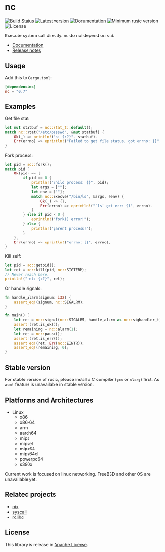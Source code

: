 
nc
===

[![Build Status](https://travis-ci.com/xushaohua/nc.svg?branch=master)](https://travis-ci.com/xushaohua/nc)
[![Latest version](https://img.shields.io/crates/v/nc.svg)](https://crates.io/crates/nc)
[![Documentation](https://docs.rs/nc/badge.svg)](https://docs.rs/nc)
![Minimum rustc version](https://img.shields.io/badge/rustc-1.36+-yellow.svg)
![License](https://img.shields.io/crates/l/nc.svg)

Execute system call directly. `nc` do not depend on `std`.

- [Documentation](https://docs.rs/nc)
- [Release notes](https://github.com/xushaohua/nc/releases)

## Usage
Add this to `Cargo.toml`:
```toml
[dependencies]
nc = "0.7"
```

## Examples
Get file stat:
```rust
let mut statbuf = nc::stat_t::default();
match nc::stat("/etc/passwd", &mut statbuf) {
    Ok(_) => println!("s: {:?}", statbuf),
    Err(errno) => eprintln!("Failed to get file status, got errno: {}", errno),
}
```

Fork process:
```rust
let pid = nc::fork();
match pid {
    Ok(pid) => {
        if pid == 0 {
            println!("child process: {}", pid);
            let args = [""];
            let env = [""];
            match nc::execve("/bin/ls", &args, &env) {
                Ok(_) => {},
                Err(errno) => eprintln!("`ls` got err: {}", errno),
            }
        } else if pid < 0 {
            eprintln!("fork() error!");
        } else {
            println!("parent process!");
        }
    },
    Err(errno) => eprintln!("errno: {}", errno),
}
```

Kill self:
```rust
let pid = nc::getpid();
let ret = nc::kill(pid, nc::SIGTERM);
// Never reach here.
println!("ret: {:?}", ret);
```

Or handle signals:
```rust
fn handle_alarm(signum: i32) {
    assert_eq!(signum, nc::SIGALRM);
}

fn main() {
    let ret = nc::signal(nc::SIGALRM, handle_alarm as nc::sighandler_t);
    assert!(ret.is_ok());
    let remaining = nc::alarm(1);
    let ret = nc::pause();
    assert!(ret.is_err());
    assert_eq!(ret, Err(nc::EINTR));
    assert_eq!(remaining, 0);
}
```

## Stable version
For stable version of rustc, please install a C compiler (`gcc` or `clang`) first.
As `asm!` feature is unavailable in stable version.


## Platforms and Architectures
- Linux
  - x86
  - x86-64
  - arm
  - aarch64
  - mips
  - mipsel
  - mips64
  - mips64el
  - powerpc64
  - s390x

Current work is focused on linux networking.
FreeBSD and other OS are unavailable yet.


## Related projects
* [nix][nix]
* [syscall][syscall]
* [relibc][relibc]

[syscall]: https://github.com/kmcallister/syscall.rs
[relibc]: https://gitlab.redox-os.org/redox-os/relibc.git
[nix]: https://github.com/nix-rust/nix

## License
This library is release in [Apache License](LICENSE).
